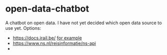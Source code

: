 # open-data-chatbot

A chatbot on open data. I have not yet decided which open data source to use yet.
Options:
- https://docs.irail.be/ [for example](https://api.irail.be/v1/liveboard/?id=BE.NMBS.008892007&station=Gent-Sint-Pieters&date=070225&time=1230&arrdep=departure&lang=en&format=json&alerts=false)
- https://www.ns.nl/reisinformatie/ns-api
- 